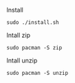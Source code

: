Install
```
sudo ./install.sh
```

Intall zip
```
sudo pacman -S zip
```

Intall unzip
```
sudo pacman -S unzip
```
